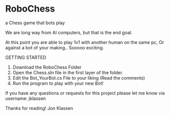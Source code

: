 # RoboChess
a Chess game that bots play

We are long way from AI computers, but that is the end goal.

At this point you are able to play 1v1 with another human on the same pc, 
Or against a bot of your making.. Sooooo exciting.

GETTING STARTED
1. Download the RoboChess Folder
2. Open the Chess.sln file in the first layer of the folder.
3. Edit the Bot_YourBot.cs File to your liking (Read the comments)
4. Run the program to play with your new Bot!

If you have any questions or requests for this project please let me know via username: jklassen

Thanks for reading!
Jon Klassen
